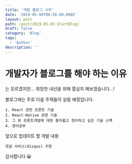 ```yaml
---
title: '개발 블로그 시작'
date: '2019-05-04T06:56:00.000Z'
layout: post
path: /post/2019.05.03-StartBlog/
draft: false
category: 'Blog'
tags:
  - 'Author'
description: ''
---
```


# 개발자가 블로그를 해야 하는 이유

는 모르겠지만... 희망찬 내년을 위해 열심히 해보겠습니다...!

블로그에는 주로 다음 주제들이 실릴 예정입니다.

```
1. React 관련 프론트 기술
2. React-Native 관련 기술
3. 그 외 프론트개발에 대한 흥미롭고 정리하고 싶은 기술 스펙
4. 영어공부
```

앞으로 업데이트 할 개발 내용

```
댓글 서비스(disqus) 구현
```

감사합니다 😀
